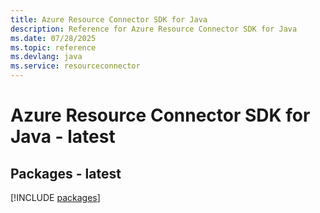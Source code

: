 ```yaml
---
title: Azure Resource Connector SDK for Java
description: Reference for Azure Resource Connector SDK for Java
ms.date: 07/28/2025
ms.topic: reference
ms.devlang: java
ms.service: resourceconnector
---
```

# Azure Resource Connector SDK for Java - latest
## Packages - latest
[!INCLUDE [packages](resource-connector-index.md)]